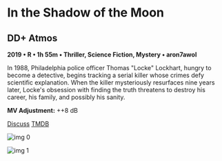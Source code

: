 # In the Shadow of the Moon

## DD+ Atmos

**2019 • R • 1h 55m • Thriller, Science Fiction, Mystery • aron7awol**

In 1988, Philadelphia police officer Thomas "Locke" Lockhart, hungry to become a detective, begins tracking a serial killer whose crimes defy scientific explanation. When the killer mysteriously resurfaces nine years later, Locke's obsession with finding the truth threatens to destroy his career, his family, and possibly his sanity.

**MV Adjustment:** ++8 dB

[Discuss](https://www.avsforum.com/threads/bass-eq-for-filtered-movies.2995212/post-58643628)  [TMDB](530382)

![img 0](https://i.imgur.com/VGK34cu.jpg)

![img 1](https://i.imgur.com/sYwTTww.png)

